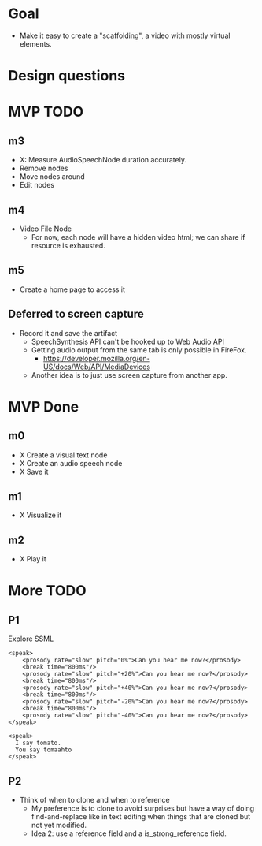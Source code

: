 # Goal

- Make it easy to create a "scaffolding", a video with mostly virtual elements.


# Design questions




# MVP TODO

## m3
- X: Measure AudioSpeechNode duration accurately.
- Remove nodes
- Move nodes around
- Edit nodes

## m4
- Video File Node
  - For now, each node will have a hidden video html; we can share if resource is exhausted.
## m5
- Create a home page to access it

## Deferred to screen capture
- Record it and save the artifact
  - SpeechSynthesis API can't be hooked up to Web Audio API
  - Getting audio output from the same tab is only possible in FireFox.
    - https://developer.mozilla.org/en-US/docs/Web/API/MediaDevices
  - Another idea is to just use screen capture from another app.

# MVP Done

## m0
- X Create a visual text node
- X Create an audio speech node
- X Save it

## m1
- X Visualize it

## m2
- X Play it

# More TODO
## P1

Explore SSML

```
<speak>
    <prosody rate="slow" pitch="0%">Can you hear me now?</prosody>
    <break time="800ms"/>
    <prosody rate="slow" pitch="+20%">Can you hear me now?</prosody>
    <break time="800ms"/>
    <prosody rate="slow" pitch="+40%">Can you hear me now?</prosody>
    <break time="800ms"/>
    <prosody rate="slow" pitch="-20%">Can you hear me now?</prosody>
    <break time="800ms"/>
    <prosody rate="slow" pitch="-40%">Can you hear me now?</prosody>
</speak>
```


```
<speak>
  I say tomato.
  You say tomaahto
</speak>
```

## P2

- Think of when to clone and when to reference
  - My preference is to clone to avoid surprises but have a way of doing find-and-replace like in text editing when things that are cloned but not yet modified.
  - Idea 2: use a reference field and a is_strong_reference field.